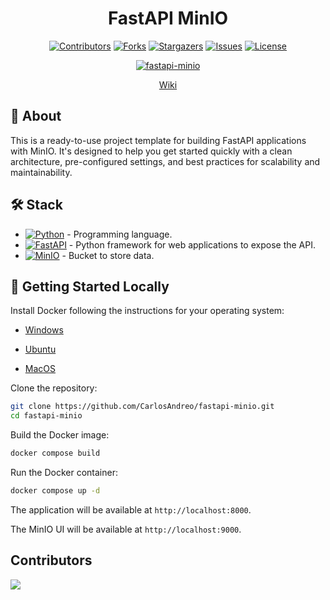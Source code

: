 <div align="center">

# FastAPI MinIO <!-- omit in toc -->

[![Contributors][contributors-shield]][contributors-url]
[![Forks][forks-shield]][forks-url]
[![Stargazers][stars-shield]][stars-url]
[![Issues][issues-shield]][issues-url]
[![License][license-shield]][license-url]

[![fastapi-minio][fastapi-minio-badge]][fastapi-minio-url]

[Wiki](https://github.com/CarlosAndreo/fastapi-minio/wiki)

</div>

## :brain: About

This is a ready-to-use project template for building FastAPI applications with MinIO. It's designed to help you get started quickly with a clean architecture, pre-configured settings, and best practices for scalability and maintainability.

## :hammer_and_wrench: Stack
- [![Python][python-badge]][python-url] - Programming language.
- [![FastAPI][fastapi-badge]][fastapi-url] - Python framework for web applications to expose the API.
- [![MinIO][minio-badge]][minio-url] - Bucket to store data.

## :rocket: Getting Started Locally

Install Docker following the instructions for your operating system:

- [Windows](https://docs.docker.com/desktop/setup/install/windows-install/)

- [Ubuntu](https://docs.docker.com/engine/install/ubuntu/#install-using-the-repository)

- [MacOS](https://docs.docker.com/desktop/install/mac-install/)

Clone the repository:

```bash
git clone https://github.com/CarlosAndreo/fastapi-minio.git
cd fastapi-minio
```

Build the Docker image:

```bash
docker compose build
```

Run the Docker container:

```bash
docker compose up -d
```

The application will be available at `http://localhost:8000`.

The MinIO UI will be available at `http://localhost:9000`.

## Contributors <!-- omit in toc -->

<a href="https://github.com/CarlosAndreo/fastapi-minio/graphs/contributors">
  <img src="https://contrib.rocks/image?repo=CarlosAndreo/fastapi-minio" />
</a>

[fastapi-minio-badge]: https://img.shields.io/github/v/release/CarlosAndreo/fastapi-minio?label=fastapi-minio&color=blue
[fastapi-minio-url]: https://github.com/CarlosAndreo/fastapi-minio/releases/latest
[contributors-shield]: https://img.shields.io/github/contributors/CarlosAndreo/fastapi-minio.svg?style=for-the-badge
[contributors-url]: https://github.com/CarlosAndreo/fastapi-minio/graphs/contributors
[forks-shield]: https://img.shields.io/github/forks/CarlosAndreo/fastapi-minio.svg?style=for-the-badge
[forks-url]: https://github.com/CarlosAndreo/fastapi-minio/network/members
[stars-shield]: https://img.shields.io/github/stars/CarlosAndreo/fastapi-minio.svg?style=for-the-badge
[stars-url]: https://github.com/CarlosAndreo/fastapi-minio/stargazers
[issues-shield]: https://img.shields.io/github/issues/CarlosAndreo/fastapi-minio.svg?style=for-the-badge
[issues-url]: https://github.com/CarlosAndreo/fastapi-minio/issues
[license-shield]: https://img.shields.io/github/license/CarlosAndreo/fastapi-minio.svg?style=for-the-badge
[license-url]: https://github.com/CarlosAndreo/fastapi-minio/blob/main/LICENSE
[python-badge]: https://img.shields.io/badge/Python-3.13.7-blue?style=for-the-badge&logo=python&logoColor=white&labelColor=3776AB
[python-url]: https://www.python.org/downloads/release/python-3137/
[fastapi-badge]: https://img.shields.io/badge/FastAPI-0.118.0-blue?style=for-the-badge&logo=fastapi&logoColor=white&labelColor=009688
[fastapi-url]: https://fastapi.tiangolo.com/
[minio-badge]: https://img.shields.io/badge/MinIO-RELEASE.2025--09--07--T16--13--09Z-ff2364?style=for-the-badge&logo=minio&logoColor=white&labelColor=ff2364
[minio-url]: https://min.io/
